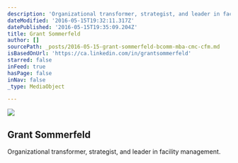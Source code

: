 ```yaml
---
description: 'Organizational transformer, strategist, and leader in facility management.'
dateModified: '2016-05-15T19:32:11.317Z'
datePublished: '2016-05-15T19:35:09.204Z'
title: Grant Sommerfeld
author: []
sourcePath: _posts/2016-05-15-grant-sommerfeld-bcomm-mba-cmc-cfm.md
isBasedOnUrl: 'https://ca.linkedin.com/in/grantsommerfeld'
starred: false
inFeed: true
hasPage: false
inNav: false
_type: MediaObject

---
```

<article style=""><img src="https://the-grid-user-content.s3-us-west-2.amazonaws.com/12b08baa-435c-4260-820f-8ee963bda0b8.jpg" /><h1>Grant Sommerfeld</h1><p>Organizational transformer, strategist, and leader in facility management.</p></article>